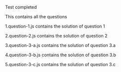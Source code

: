 Test completed

This contains all the questions

1.question-1.js contains the solution of question 1

2.question-2.js contains the solution of question 2

3.question-3-a.js contains the solution of question 3.a

4.question-3-b.js contains the solution of question 3.b

5.question-3-c.js contains the solution of question 3.c
